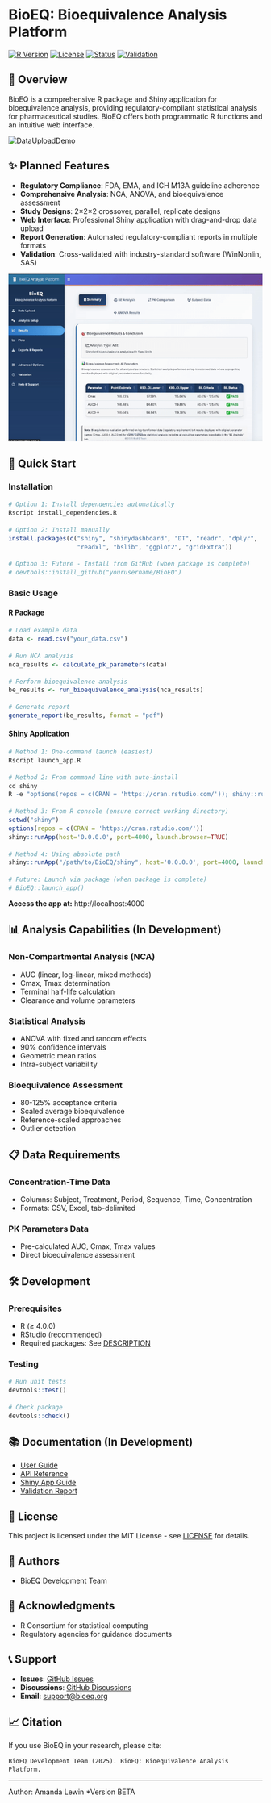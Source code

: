 # BioEQ: Bioequivalence Analysis Platform

[![R Version](https://img.shields.io/badge/R-%3E%3D%204.0.0-blue.svg)](https://cran.r-project.org/)
[![License](https://img.shields.io/badge/License-MIT-blue.svg)](LICENSE)
[![Status](https://img.shields.io/badge/Status-Beta-yellow.svg)]()
[![Validation](https://img.shields.io/badge/Validation-Coming%20Soon-orange.svg)]()

## 🎯 Overview

BioEQ is a comprehensive R package and Shiny application for bioequivalence analysis, providing regulatory-compliant statistical analysis for pharmaceutical studies. BioEQ offers both programmatic R functions and an intuitive web interface.

![DataUploadDemo](docs/images/Data-Upload.gif)

## ✨ Planned Features

- **Regulatory Compliance**: FDA, EMA, and ICH M13A guideline adherence
- **Comprehensive Analysis**: NCA, ANOVA, and bioequivalence assessment
- **Study Designs**: 2×2×2 crossover, parallel, replicate designs
- **Web Interface**: Professional Shiny application with drag-and-drop data upload
- **Report Generation**: Automated regulatory-compliant reports in multiple formats
- **Validation**: Cross-validated with industry-standard software (WinNonlin, SAS)

![ResultsDemo](docs/images/Results.gif)

## 🚀 Quick Start

### Installation

```r
# Option 1: Install dependencies automatically
Rscript install_dependencies.R

# Option 2: Install manually
install.packages(c("shiny", "shinydashboard", "DT", "readr", "dplyr", 
                   "readxl", "bslib", "ggplot2", "gridExtra"))

# Option 3: Future - Install from GitHub (when package is complete)
# devtools::install_github("yourusername/BioEQ")
```

### Basic Usage

#### R Package
```r
# Load example data
data <- read.csv("your_data.csv")

# Run NCA analysis
nca_results <- calculate_pk_parameters(data)

# Perform bioequivalence analysis
be_results <- run_bioequivalence_analysis(nca_results)

# Generate report
generate_report(be_results, format = "pdf")
```

#### Shiny Application
```r
# Method 1: One-command launch (easiest)
Rscript launch_app.R

# Method 2: From command line with auto-install
cd shiny
R -e "options(repos = c(CRAN = 'https://cran.rstudio.com/')); shiny::runApp(host='0.0.0.0', port=4000, launch.browser=TRUE)"

# Method 3: From R console (ensure correct working directory)
setwd("shiny")
options(repos = c(CRAN = 'https://cran.rstudio.com/'))
shiny::runApp(host='0.0.0.0', port=4000, launch.browser=TRUE)

# Method 4: Using absolute path
shiny::runApp("/path/to/BioEQ/shiny", host='0.0.0.0', port=4000, launch.browser=TRUE)

# Future: Launch via package (when package is complete)
# BioEQ::launch_app()
```

**Access the app at:** http://localhost:4000

## 📊 Analysis Capabilities (In Development)

### Non-Compartmental Analysis (NCA)
- AUC (linear, log-linear, mixed methods)
- Cmax, Tmax determination
- Terminal half-life calculation
- Clearance and volume parameters

### Statistical Analysis
- ANOVA with fixed and random effects
- 90% confidence intervals
- Geometric mean ratios
- Intra-subject variability

### Bioequivalence Assessment
- 80-125% acceptance criteria
- Scaled average bioequivalence
- Reference-scaled approaches
- Outlier detection

## 📋 Data Requirements

### Concentration-Time Data
- Columns: Subject, Treatment, Period, Sequence, Time, Concentration
- Formats: CSV, Excel, tab-delimited

### PK Parameters Data
- Pre-calculated AUC, Cmax, Tmax values
- Direct bioequivalence assessment

## 🛠️ Development

### Prerequisites
- R (≥ 4.0.0)
- RStudio (recommended)
- Required packages: See [DESCRIPTION](DESCRIPTION)

### Testing
```r
# Run unit tests
devtools::test()

# Check package
devtools::check()
```

## 📚 Documentation (In Development)

- [User Guide](docs/user_guide.md)
- [API Reference](https://github.com/BioEQ/)
- [Shiny App Guide](shiny/README.md)
- [Validation Report](VALIDATION_REPORT.md)

## 📄 License

This project is licensed under the MIT License - see [LICENSE](LICENSE) for details.

## 👥 Authors

- BioEQ Development Team

## 🙏 Acknowledgments

- R Consortium for statistical computing
- Regulatory agencies for guidance documents

## 📞 Support

- **Issues**: [GitHub Issues](https://github.com/yourusername/BioEQ/issues)
- **Discussions**: [GitHub Discussions](https://github.com/yourusername/BioEQ/discussions)
- **Email**: support@bioeq.org

## 📈 Citation

If you use BioEQ in your research, please cite:

```
BioEQ Development Team (2025). BioEQ: Bioequivalence Analysis Platform. 
```

---
Author: Amanda Lewin
*Version BETA 
